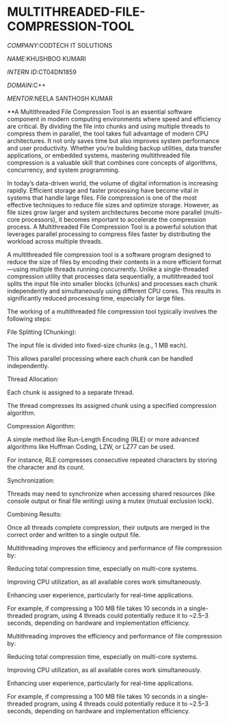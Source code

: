 # MULTITHREADED-FILE-COMPRESSION-TOOL

*COMPANY*:CODTECH IT SOLUTIONS

*NAME*:KHUSHBOO KUMARI

*INTERN ID*:CT04DN1859

*DOMAIN*:C++

*MENTOR*:NEELA SANTHOSH KUMAR

**A Multithreaded File Compression Tool is an essential software component in modern computing environments where speed and efficiency are critical. By dividing the file into chunks and using multiple threads to compress them in parallel, the tool takes full advantage of modern CPU architectures. It not only saves time but also improves system performance and user productivity. Whether you’re building backup utilities, data transfer applications, or embedded systems, mastering multithreaded file compression is a valuable skill that combines core concepts of algorithms, concurrency, and system programming.

In today’s data-driven world, the volume of digital information is increasing rapidly. Efficient storage and faster processing have become vital in systems that handle large files. File compression is one of the most effective techniques to reduce file sizes and optimize storage. However, as file sizes grow larger and system architectures become more parallel (multi-core processors), it becomes important to accelerate the compression process. A Multithreaded File Compression Tool is a powerful solution that leverages parallel processing to compress files faster by distributing the workload across multiple threads.

A multithreaded file compression tool is a software program designed to reduce the size of files by encoding their contents in a more efficient format—using multiple threads running concurrently. Unlike a single-threaded compression utility that processes data sequentially, a multithreaded tool splits the input file into smaller blocks (chunks) and processes each chunk independently and simultaneously using different CPU cores. This results in significantly reduced processing time, especially for large files.

The working of a multithreaded file compression tool typically involves the following steps:

File Splitting (Chunking):

The input file is divided into fixed-size chunks (e.g., 1 MB each).

This allows parallel processing where each chunk can be handled independently.

Thread Allocation:

Each chunk is assigned to a separate thread.

The thread compresses its assigned chunk using a specified compression algorithm.

Compression Algorithm:

A simple method like Run-Length Encoding (RLE) or more advanced algorithms like Huffman Coding, LZW, or LZ77 can be used.

For instance, RLE compresses consecutive repeated characters by storing the character and its count.

Synchronization:

Threads may need to synchronize when accessing shared resources (like console output or final file writing) using a mutex (mutual exclusion lock).

Combining Results:

Once all threads complete compression, their outputs are merged in the correct order and written to a single output file.

Multithreading improves the efficiency and performance of file compression by:

Reducing total compression time, especially on multi-core systems.

Improving CPU utilization, as all available cores work simultaneously.

Enhancing user experience, particularly for real-time applications.

For example, if compressing a 100 MB file takes 10 seconds in a single-threaded program, using 4 threads could potentially reduce it to ~2.5–3 seconds, depending on hardware and implementation efficiency.

Multithreading improves the efficiency and performance of file compression by:

Reducing total compression time, especially on multi-core systems.

Improving CPU utilization, as all available cores work simultaneously.

Enhancing user experience, particularly for real-time applications.

For example, if compressing a 100 MB file takes 10 seconds in a single-threaded program, using 4 threads could potentially reduce it to ~2.5–3 seconds, depending on hardware and implementation efficiency.


